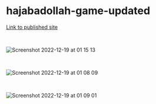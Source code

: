 # hajabadollah-game-updated

[Link to published site](https://annaaxelsson051.github.io/hajabadollah-game-updated/)

</br>

![Screenshot 2022-12-19 at 01 15 13](https://user-images.githubusercontent.com/103879144/208327044-fa5c5633-6267-44ff-ab47-0f41401a5463.png)

</br>

![Screenshot 2022-12-19 at 01 08 09](https://user-images.githubusercontent.com/103879144/208326801-75c71cd9-d30b-4a17-bc68-1265ed93ccbf.png)

</br>

![Screenshot 2022-12-19 at 01 09 01](https://user-images.githubusercontent.com/103879144/208326807-44d0b743-edf9-4214-996c-9f8810397a2f.png)

